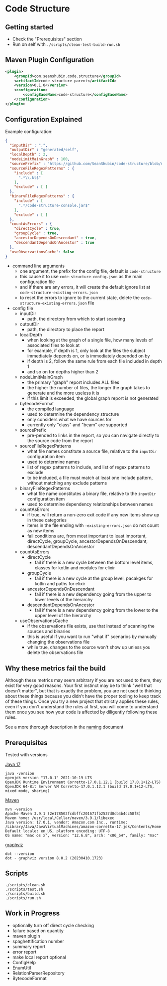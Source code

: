 # Code Structure

## Getting started

- Check the "Prerequisites" section
- Run on self with `./scripts/clean-test-build-run.sh`

## Maven Plugin Configuration
```xml
<plugin>
    <groupId>com.seanshubin.code.structure</groupId>
    <artifactId>code-structure-parent</artifactId>
    <version>0.1.0</version>
    <configuration>
        <configBaseName>code-structure</configBaseName>
    </configuration>
</plugin>
```

## Configuration Explained

Example configuration:

```json
{
  "inputDir" : ".",
  "outputDir" : "generated/self",
  "localDepth" : 2,
  "nodeLimitMainGraph" : 100,
  "sourcePrefix" : "https://github.com/SeanShubin/code-structure/blob/master/",
  "sourceFileRegexPatterns" : {
    "include" : [
      ".*\\.kt$"
    ],
    "exclude" : [ ]
  },
  "binaryFileRegexPatterns" : {
    "include" : [
      ".*/code-structure-console.jar$"
    ],
    "exclude" : [ ]
  },
  "countAsErrors" : {
    "directCycle" : true,
    "groupCycle" : true,
    "ancestorDependsOnDescendant" : true,
    "descendantDependsOnAncestor" : true
  },
  "useObservationsCache": false
}
```

- command line arguments
    - one argument, the prefix for the config file, default is `code-structure`
    - this cause it to use `code-structure-config.json` as the main configuration file
    - and if there are any errors, it will create the default ignore list at `code-structure-existing-errors.json`
    - to reset the errors to ignore to the current state, delete the `code-structure-existing-errors.json` file
- config file
    - inputDir
        - path, the directory from which to start scanning
    - outputDir
        - path, the directory to place the report
    - localDepth
        - when looking at the graph of a single file, how many levels of associated files to look at
        - for example, if depth is 1, only look at the files the subject immediately depends on, or is immediately
          depended on by
        - if depth is 2, follow the same rule from each file included in depth 1
        - and so on for depths higher than 2
    - nodeLimitMainGraph
        - the primary "graph" report includes ALL files
        - the higher the number of files, the longer the graph takes to generate and the more useless it is
        - if this limit is exceeded, the global graph report is not generated
    - bytecodeFormat
        - the compiled language
        - used to determine the dependency structure
        - only considers what we have sources for
        - currently only "class" and "beam" are supported
    - sourcePrefix
        - pre-pended to links in the report, so you can navigate directly to the source code from the report
    - sourceFileRegexPatterns
        - what file names constitute a source file, relative to the `inputDir` configuration item
        - used to determine names
        - list of regex patterns to include, and list of regex patterns to exclude
        - to be included, a file must match at least one include pattern, without matching any exclude patterns
    - binaryFileRegexPatterns
        - what file name constitutes a binary file, relative to the `inputDir` configuration item
        - used to determine dependency relationships between names
    - countAsErrors
        - if true, will return a non-zero exit code if any new items show up in these categories
        - items in the file ending with `-existing-errors.json` do not count as new items
        - fail conditions are, from most important to least important, directCycle, groupCycle,
          ancestorDependsOnDescendant, descendantDependsOnAncestor
    - countAsErrors
        - directCycle
            - fail if there is a new cycle between the bottom level items, classes for kotlin and modules for elixir
        - groupCycle
            - fail if there is a new cycle at the group level, pacakges for kotlin and paths for elixir
        - ancestorDependsOnDescendant
            - fail if there is a new dependency going from the upper to lower levels of the hierarchy
        - descendantDependsOnAncestor
            - fail if there is a new dependency going from the lower to the upper level of the hierarchy
    - useObservationsCache
        - if the observations file exists, use that instead of scanning the sources and binaries
        - this is useful if you want to run "what if" scenarios by manually changing the observations file
        - while true, changes to the source won't show up unless you delete the observations file

## Why these metrics fail the build

Although these metrics may seem arbitrary if you are not used to them, they exist for very good reasons. Your first
instinct may be to think "well that doesn't matter", but that is exactly the problem, you are not used to thinking about
these things because you didn't have the proper tooling to keep track of these things. Once you try a new project that
strictly applies these rules, even if you don't understand the rules at first, you will come to understand them once you
see how your code is affected by diligently following these rules.

See a more thorough description in the
[naming](/docs/naming.md) document

## Prerequisites

Tested with versions

[Java 17]( https://www.oracle.com/java/technologies/javase/jdk17-archive-downloads.html )

```
java -version
openjdk version "17.0.1" 2021-10-19 LTS
OpenJDK Runtime Environment Corretto-17.0.1.12.1 (build 17.0.1+12-LTS)
OpenJDK 64-Bit Server VM Corretto-17.0.1.12.1 (build 17.0.1+12-LTS, mixed mode, sharing)
```

[Maven]( https://maven.apache.org/ )

```
mvn -version
Apache Maven 3.9.1 (2e178502fcdbffc201671fb2537d0cb4b4cc58f8)
Maven home: /usr/local/Cellar/maven/3.9.1/libexec
Java version: 17.0.1, vendor: Amazon.com Inc., runtime: /Library/Java/JavaVirtualMachines/amazon-corretto-17.jdk/Contents/Home
Default locale: en_US, platform encoding: UTF-8
OS name: "mac os x", version: "12.6.8", arch: "x86_64", family: "mac"
```

[graphviz]( https://graphviz.org/ )

```
dot --version
dot - graphviz version 8.0.2 (20230410.1723)
```

## Scripts

```shell
./scripts/clean.sh
./scripts/test.sh
./scripts/build.sh
./scripts/run.sh
```

## Work in Progress

- optionally turn off direct cycle checking
- failure based on quantity
- maven plugin
- spaghettification number
- summary report
- error report
- make local report optional
- ConfigHelp
- EnumUtil
- RelationParserRepository
- BytecodeFormat
